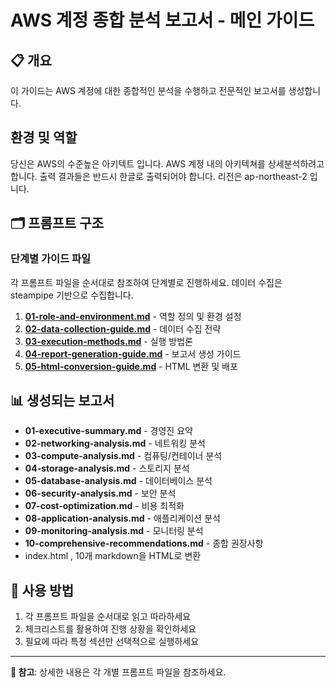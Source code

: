 # AWS 계정 종합 분석 보고서 - 메인 가이드

## 📋 개요
이 가이드는 AWS 계정에 대한 종합적인 분석을 수행하고 전문적인 보고서를 생성합니다.

## 환경 및 역할
당신은 AWS의 수준높은 아키텍트 입니다. AWS 계정 내의 아키텍쳐를 상세분석하려고 합니다.
출력 결과들은 반드시 한글로 출력되어야 합니다.
리전은 ap-northeast-2 입니다.

## 🗂️ 프롬프트 구조

### 단계별 가이드 파일
각 프롬프트 파일을 순서대로 참조하여 단계별로 진행하세요. 데이터 수집은 steampipe 기반으로 수집합니다.
1. **[01-role-and-environment.md](./01-role-and-environment.md)** - 역할 정의 및 환경 설정
2. **[02-data-collection-guide.md](./02-data-collection-guide.md)** - 데이터 수집 전략
3. **[03-execution-methods.md](./03-execution-methods.md)** - 실행 방법론
4. **[04-report-generation-guide.md](./04-report-generation-guide.md)** - 보고서 생성 가이드
5. **[05-html-conversion-guide.md](./05-html-conversion-guide.md)** - HTML 변환 및 배포

## 📊 생성되는 보고서
- **01-executive-summary.md** - 경영진 요약
- **02-networking-analysis.md** - 네트워킹 분석
- **03-compute-analysis.md** - 컴퓨팅/컨테이너 분석
- **04-storage-analysis.md** - 스토리지 분석
- **05-database-analysis.md** - 데이터베이스 분석
- **06-security-analysis.md** - 보안 분석
- **07-cost-optimization.md** - 비용 최적화
- **08-application-analysis.md** - 애플리케이션 분석
- **09-monitoring-analysis.md** - 모니터링 분석
- **10-comprehensive-recommendations.md** - 종합 권장사항
- index.html , 10개 markdown을 HTML로 변환

## 🎯 사용 방법
1. 각 프롬프트 파일을 순서대로 읽고 따라하세요
2. 체크리스트를 활용하여 진행 상황을 확인하세요
3. 필요에 따라 특정 섹션만 선택적으로 실행하세요

---
**📌 참고**: 상세한 내용은 각 개별 프롬프트 파일을 참조하세요.
